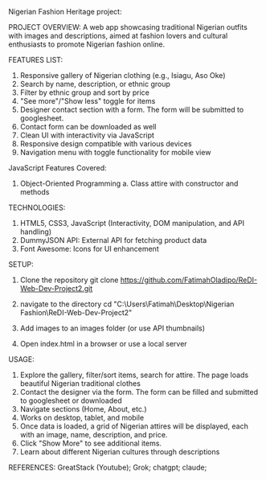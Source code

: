 Nigerian Fashion Heritage project:

PROJECT OVERVIEW: 
A web app showcasing traditional Nigerian outfits with images and descriptions, aimed at fashion lovers and cultural enthusiasts to promote Nigerian fashion online.

FEATURES LIST:
1. Responsive gallery of Nigerian clothing (e.g., Isiagu, Aso Oke)
2. Search by name, description, or ethnic group
3. Filter by ethnic group and sort by price
4. "See more"/"Show less" toggle for items
5. Designer contact section with a form. The form will be submitted to googlesheet.
6. Contact form can be downloaded as well
7. Clean UI with interactivity via JavaScript
8. Responsive design compatible with various devices
9. Navigation menu with toggle functionality for mobile view


JavaScript Features Covered:
1. Object-Oriented Programming
a. Class attire with constructor and methods

TECHNOLOGIES:
1. HTML5, CSS3, JavaScript (Interactivity, DOM manipulation, and API handling)
2. DummyJSON API: External API for fetching product data
3. Font Awesome: Icons for UI enhancement


SETUP:

1. Clone the repository
git clone https://github.com/FatimahOladipo/ReDI-Web-Dev-Project2.git

2. navigate to the directory
cd "C:\Users\Fatimah\Desktop\Nigerian Fashion\ReDI-Web-Dev-Project2"

3. Add images to an images folder (or use API thumbnails)
4. Open index.html in a browser or use a local server

USAGE:

1. Explore the gallery, filter/sort items, search for attire. The page loads beautiful Nigerian traditional clothes
2. Contact the designer via the form. The form can be filled and submitted to googlesheet or downloaded
3. Navigate sections (Home, About, etc.)
4. Works on desktop, tablet, and mobile
5. Once data is loaded, a grid of Nigerian attires will be displayed, each with an image, name, description, and price.
6. Click "Show More" to see additional items.
7. Learn about different Nigerian cultures through descriptions

REFERENCES:
GreatStack (Youtube);
Grok;
chatgpt;
claude;